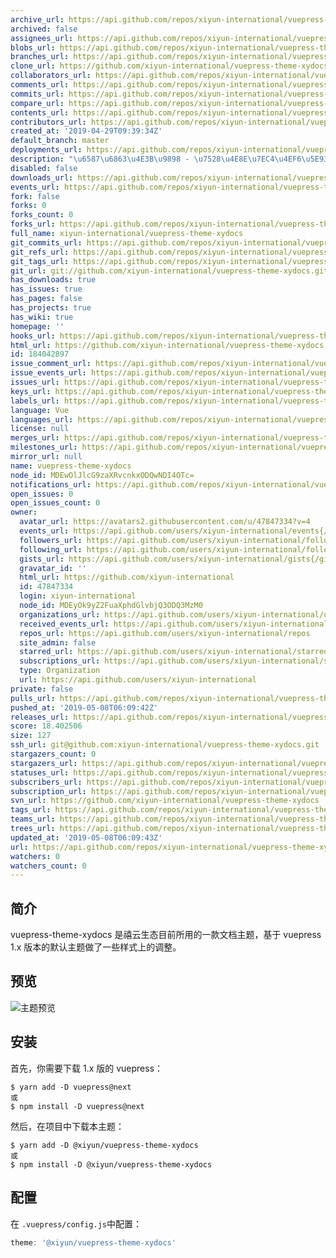 ```yaml
---
archive_url: https://api.github.com/repos/xiyun-international/vuepress-theme-xydocs/{archive_format}{/ref}
archived: false
assignees_url: https://api.github.com/repos/xiyun-international/vuepress-theme-xydocs/assignees{/user}
blobs_url: https://api.github.com/repos/xiyun-international/vuepress-theme-xydocs/git/blobs{/sha}
branches_url: https://api.github.com/repos/xiyun-international/vuepress-theme-xydocs/branches{/branch}
clone_url: https://github.com/xiyun-international/vuepress-theme-xydocs.git
collaborators_url: https://api.github.com/repos/xiyun-international/vuepress-theme-xydocs/collaborators{/collaborator}
comments_url: https://api.github.com/repos/xiyun-international/vuepress-theme-xydocs/comments{/number}
commits_url: https://api.github.com/repos/xiyun-international/vuepress-theme-xydocs/commits{/sha}
compare_url: https://api.github.com/repos/xiyun-international/vuepress-theme-xydocs/compare/{base}...{head}
contents_url: https://api.github.com/repos/xiyun-international/vuepress-theme-xydocs/contents/{+path}
contributors_url: https://api.github.com/repos/xiyun-international/vuepress-theme-xydocs/contributors
created_at: '2019-04-29T09:39:34Z'
default_branch: master
deployments_url: https://api.github.com/repos/xiyun-international/vuepress-theme-xydocs/deployments
description: "\u6587\u6863\u4E3B\u9898 - \u7528\u4E8E\u7EC4\u4EF6\u5E93"
disabled: false
downloads_url: https://api.github.com/repos/xiyun-international/vuepress-theme-xydocs/downloads
events_url: https://api.github.com/repos/xiyun-international/vuepress-theme-xydocs/events
fork: false
forks: 0
forks_count: 0
forks_url: https://api.github.com/repos/xiyun-international/vuepress-theme-xydocs/forks
full_name: xiyun-international/vuepress-theme-xydocs
git_commits_url: https://api.github.com/repos/xiyun-international/vuepress-theme-xydocs/git/commits{/sha}
git_refs_url: https://api.github.com/repos/xiyun-international/vuepress-theme-xydocs/git/refs{/sha}
git_tags_url: https://api.github.com/repos/xiyun-international/vuepress-theme-xydocs/git/tags{/sha}
git_url: git://github.com/xiyun-international/vuepress-theme-xydocs.git
has_downloads: true
has_issues: true
has_pages: false
has_projects: true
has_wiki: true
homepage: ''
hooks_url: https://api.github.com/repos/xiyun-international/vuepress-theme-xydocs/hooks
html_url: https://github.com/xiyun-international/vuepress-theme-xydocs
id: 184042897
issue_comment_url: https://api.github.com/repos/xiyun-international/vuepress-theme-xydocs/issues/comments{/number}
issue_events_url: https://api.github.com/repos/xiyun-international/vuepress-theme-xydocs/issues/events{/number}
issues_url: https://api.github.com/repos/xiyun-international/vuepress-theme-xydocs/issues{/number}
keys_url: https://api.github.com/repos/xiyun-international/vuepress-theme-xydocs/keys{/key_id}
labels_url: https://api.github.com/repos/xiyun-international/vuepress-theme-xydocs/labels{/name}
language: Vue
languages_url: https://api.github.com/repos/xiyun-international/vuepress-theme-xydocs/languages
license: null
merges_url: https://api.github.com/repos/xiyun-international/vuepress-theme-xydocs/merges
milestones_url: https://api.github.com/repos/xiyun-international/vuepress-theme-xydocs/milestones{/number}
mirror_url: null
name: vuepress-theme-xydocs
node_id: MDEwOlJlcG9zaXRvcnkxODQwNDI4OTc=
notifications_url: https://api.github.com/repos/xiyun-international/vuepress-theme-xydocs/notifications{?since,all,participating}
open_issues: 0
open_issues_count: 0
owner:
  avatar_url: https://avatars2.githubusercontent.com/u/47847334?v=4
  events_url: https://api.github.com/users/xiyun-international/events{/privacy}
  followers_url: https://api.github.com/users/xiyun-international/followers
  following_url: https://api.github.com/users/xiyun-international/following{/other_user}
  gists_url: https://api.github.com/users/xiyun-international/gists{/gist_id}
  gravatar_id: ''
  html_url: https://github.com/xiyun-international
  id: 47847334
  login: xiyun-international
  node_id: MDEyOk9yZ2FuaXphdGlvbjQ3ODQ3MzM0
  organizations_url: https://api.github.com/users/xiyun-international/orgs
  received_events_url: https://api.github.com/users/xiyun-international/received_events
  repos_url: https://api.github.com/users/xiyun-international/repos
  site_admin: false
  starred_url: https://api.github.com/users/xiyun-international/starred{/owner}{/repo}
  subscriptions_url: https://api.github.com/users/xiyun-international/subscriptions
  type: Organization
  url: https://api.github.com/users/xiyun-international
private: false
pulls_url: https://api.github.com/repos/xiyun-international/vuepress-theme-xydocs/pulls{/number}
pushed_at: '2019-05-08T06:09:42Z'
releases_url: https://api.github.com/repos/xiyun-international/vuepress-theme-xydocs/releases{/id}
score: 18.402506
size: 127
ssh_url: git@github.com:xiyun-international/vuepress-theme-xydocs.git
stargazers_count: 0
stargazers_url: https://api.github.com/repos/xiyun-international/vuepress-theme-xydocs/stargazers
statuses_url: https://api.github.com/repos/xiyun-international/vuepress-theme-xydocs/statuses/{sha}
subscribers_url: https://api.github.com/repos/xiyun-international/vuepress-theme-xydocs/subscribers
subscription_url: https://api.github.com/repos/xiyun-international/vuepress-theme-xydocs/subscription
svn_url: https://github.com/xiyun-international/vuepress-theme-xydocs
tags_url: https://api.github.com/repos/xiyun-international/vuepress-theme-xydocs/tags
teams_url: https://api.github.com/repos/xiyun-international/vuepress-theme-xydocs/teams
trees_url: https://api.github.com/repos/xiyun-international/vuepress-theme-xydocs/git/trees{/sha}
updated_at: '2019-05-08T06:09:43Z'
url: https://api.github.com/repos/xiyun-international/vuepress-theme-xydocs
watchers: 0
watchers_count: 0
---
```


## 简介

vuepress-theme-xydocs 是禧云生态目前所用的一款文档主题，基于 vuepress 1.x 版本的默认主题做了一些样式上的调整。

## 预览

![主题预览](https://raw.githubusercontent.com/禧云信息/vuepress-theme-xydocs/master/images/preview.jpg)

## 安装

首先，你需要下载 1.x 版的 vuepress：

```shell
$ yarn add -D vuepress@next
或
$ npm install -D vuepress@next
```

然后，在项目中下载本主题：

```shell
$ yarn add -D @xiyun/vuepress-theme-xydocs
或
$ npm install -D @xiyun/vuepress-theme-xydocs
```


## 配置

在 `.vuepress/config.js`中配置：

```js
theme: '@xiyun/vuepress-theme-xydocs'
```

